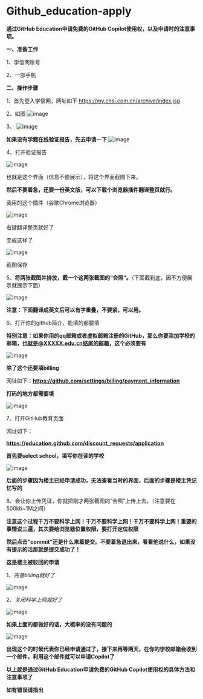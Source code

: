 
# Github_education-apply

**通过GitHub Education申请免费的GitHub Copilot使用权，以及申请时的注意事项。**



**一、准备工作**

1、学信网账号

2、一部手机

**二、操作步骤**

1、首先登入学信网，网址如下
https://my.chsi.com.cn/archive/index.jsp

2、如图
![image](https://github.com/user-attachments/assets/60d4e256-bbf0-41c2-802b-55d02834402f)

3、
![image](https://github.com/user-attachments/assets/5609f05a-be8a-4d01-aa19-7cb6b3193130)

**如果没有学籍在线验证报告，先去申请一下**
![image](https://github.com/user-attachments/assets/53a6b035-f76d-4100-ba06-ee6b9570742e)

4、打开验证报告

![image](https://github.com/user-attachments/assets/0d0403e6-e049-4afa-bff8-1b8fd376fc54)

也就是这个界面（信息不便展示），将这个界面截图下来。

**然后不要着急，还要一份英文版，可以下载个浏览器插件翻译整页就行。**

我用的这个插件（谷歌Chrome浏览器）

![image](https://github.com/user-attachments/assets/cd712793-8ba0-4b90-8798-dbe8f0bee932)

右键翻译整页就好了

变成这样了

![image](https://github.com/user-attachments/assets/fff975ab-36cc-4fe1-a21b-85dcbfbaa92e)

截图保存

5、**将两张截图并排放，截一个这两张截图的“合照”。**（下面截到底，因不方便展示就展示下面）

![image](https://github.com/user-attachments/assets/2aeedca7-5d8b-4826-8ce6-e972f999ae77)

**注意：下面翻译成英文后可以有字重叠，不要紧，可以用。**

6、打开你的github简介，能填的都要填

**特别注意：如果你用的qq邮箱或者虚拟邮箱注册的GitHub，那么你要添加学校的邮箱，也就是@XXXXX.edu.cn结尾的邮箱，这个必须要有**

![image](https://github.com/user-attachments/assets/060b478f-13cc-46dc-a083-3d1854827c9c)

**除了这个还要填billing**

网址如下：**https://github.com/settings/billing/payment_information**

**打码的地方都需要填**

![image](https://github.com/user-attachments/assets/d2e6aff7-4990-464b-9a18-deb1cf82bcf7)

7、打开GitHub教育页面

网址如下：

**https://education.github.com/discount_requests/application**

**首先要select school，填写你在读的学校**

![image](https://github.com/user-attachments/assets/4ea195cf-82bc-4adf-8e49-841807c334c9)

**后面的步骤因为楼主已经申请成功，无法查看当时的界面，后面的步骤是楼主凭记忆写的**

8、会让你上传凭证，你就把刚才两张截图的“合照”上传上去。（注意要在500kb~1M之间）

**注意这个过程千万不要科学上网！千万不要科学上网！千万不要科学上网！重要的事情说三遍，其次要给浏览器位置权限，要打开定位权限**

**然后点击“commit”还是什么来着提交。不要着急退出来，看看他说什么，如果没有提示的活那就是提交成功了！**

**这是楼主被驳回的申请**

1、*完善billing就好了*

![image](https://github.com/user-attachments/assets/942bd489-e01d-41f9-b752-d23a87e9c86c)

2、*关闭科学上网就好了*

![image](https://github.com/user-attachments/assets/380adcc2-b8c8-49ec-a55d-5ec9078871a7)

**如果上面的都做好的话，大概率的没有问题的**

![image](https://github.com/user-attachments/assets/592bed6b-58be-42a5-834c-bb4ed370b05d)

**出现这个的时候代表你已经申请通过了，接下来再等两天，在你的学校邮箱会收到一个邮件，利用这个邮件就可以申请Copilot了**

**以上就是通过GitHub Education申请免费的GitHub Copilot使用权的具体方法和注意事项了**

**如有错误请指出**











